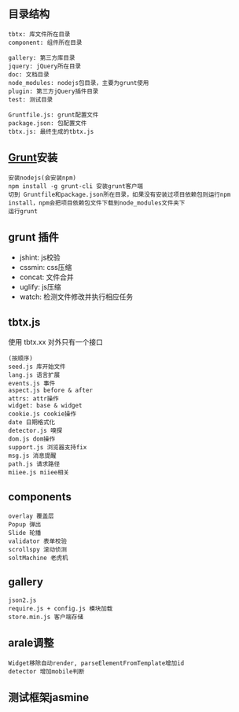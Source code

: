 ## 目录结构
	tbtx: 库文件所在目录
	component: 组件所在目录

	gallery: 第三方库目录
	jquery: jQuery所在目录
	doc: 文档目录
	node_modules: nodejs包目录，主要为grunt使用
	plugin: 第三方jQuery插件目录
	test: 测试目录

	Gruntfile.js: grunt配置文件
	package.json: 包配置文件
	tbtx.js: 最终生成的tbtx.js

## 	[Grunt](http://gruntjs.com/)安装

	安装nodejs(会安装npm)
	npm install -g grunt-cli 安装grunt客户端
	切到 Gruntfile和package.json所在目录，如果没有安装过项目依赖包则运行npm install，npm会把项目依赖包文件下载到node_modules文件夹下
	运行grunt

## grunt 插件
* jshint: js校验
* cssmin: css压缩
* concat: 文件合并
* uglify: js压缩
* watch: 检测文件修改并执行相应任务

## tbtx.js
使用 tbtx.xx 对外只有一个接口

	(按顺序)
	seed.js 库开始文件
	lang.js 语言扩展
	events.js 事件
	aspect.js before & after
	attrs: attr操作
	widget: base & widget
	cookie.js cookie操作
	date 日期格式化
	detector.js 嗅探
	dom.js dom操作
	support.js 浏览器支持fix
	msg.js 消息提醒
	path.js 请求路径
	miiee.js miiee相关

## components
	overlay 覆盖层
	Popup 弹出
	Slide 轮播
	validator 表单校验
	scrollspy 滚动侦测
	soltMachine 老虎机

## gallery
	json2.js
	require.js + config.js 模块加载
	store.min.js 客户端存储

## arale调整
	Widget移除自动render, parseElementFromTemplate增加id
	detector 增加mobile判断


## 测试框架jasmine


